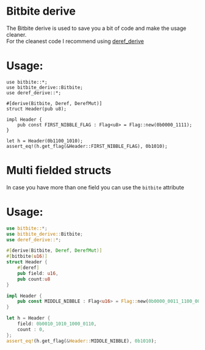 # Bitbite derive
The Bitbite derive is used to save you a bit of code and make the usage cleaner. \
For the cleanest code I recommend using [deref_derive](https://crates.io/crates/derive_deref)
# Usage:
```
use bitbite::*;
use bitbite_derive::Bitbite;
use deref_derive::*;

#[derive(Bitbite, Deref, DerefMut)]
struct Header(pub u8);

impl Header {
    pub const FIRST_NIBBLE_FLAG : Flag<u8> = Flag::new(0b0000_1111);
}

let h = Header(0b1100_1010);
assert_eq!(h.get_flag(&Header::FIRST_NIBBLE_FLAG), 0b1010);
```
# Multi fielded structs
In case you have more than one field you can use the `bitbite` attribute
# Usage:
```rust
use bitbite::*;
use bitbite_derive::Bitbite;
use deref_derive::*;

#[derive(Bitbite, Deref, DerefMut)]
#[bitbite(u16)]
struct Header {
    #[deref]
    pub field: u16,
    pub count:u8
}

impl Header {
    pub const MIDDLE_NIBBLE : Flag<u16> = Flag::new(0b0000_0011_1100_0000);
}

let h = Header {
    field: 0b0010_1010_1000_0110,
    count : 0,
};
assert_eq!(h.get_flag(&Header::MIDDLE_NIBBLE), 0b1010);
```